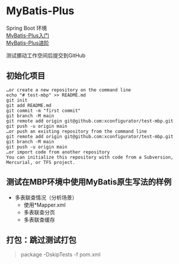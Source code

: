 # MyBatis-Plus
Spring Boot 环境  
[MyBatis-Plus入门](https://www.imooc.com/learn/1130)  
[MyBatis-Plus进阶](https://www.imooc.com/learn/1171)

测试挪动工作空间后提交到GitHub

## 初始化项目
```shell
…or create a new repository on the command line
echo "# test-mbp" >> README.md
git init
git add README.md
git commit -m "first commit"
git branch -M main
git remote add origin git@github.com:xconfigurator/test-mbp.git
git push -u origin main
…or push an existing repository from the command line
git remote add origin git@github.com:xconfigurator/test-mbp.git
git branch -M main
git push -u origin main
…or import code from another repository
You can initialize this repository with code from a Subversion, Mercurial, or TFS project.
```

## 测试在MBP环境中使用MyBatis原生写法的样例
- 多表联查情况（分析场景）
    - 使用*Mapper.xml
    - 多表联查分页
    - 多表联查缓存
    
## 

## 打包：跳过测试打包
>package -DskipTests -f pom.xml